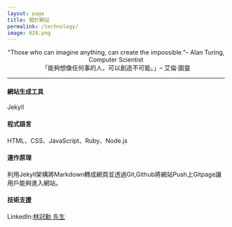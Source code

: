 ```yaml
---
layout: page
title: 關於網站
permalink: /technology/
image: 028.png
---
```


<center>"Those who can imagine anything, can create the impossible.”– Alan Turing, Computer Scientist</center>
<center>「能夠想像任何事的人，可以創造不可能。」– 艾倫·圖靈</center>


***
#### <strong>網站生成工具</strong>
Jekyll 

#### <strong>程式語言</strong>
HTML、CSS、JavaScript、Ruby、Node.js

#### <strong>運作原理</strong>
利用Jekyll架構將Markdown轉成網頁並透過Git,Github將網站Push上Gitpage讓用戶能夠進入網站。

#### <strong>技術支援</strong>
LinkedIn:[林冠勳 先生](https://www.linkedin.com/in/gs-lin-a4b10a2a7/)



